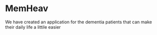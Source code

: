 # MemHeav
We have created an application for the dementia patients that can make their daily life a littile easier
